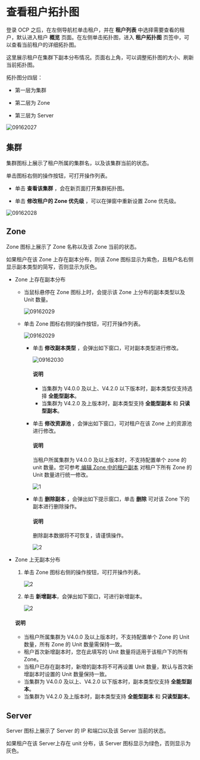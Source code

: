 # 查看租户拓扑图

登录 OCP 之后，在左侧导航栏单击租户，并在 **租户列表** 中选择需要查看的租户，默认进入租户 **概览** 页面。在左侧单击拓扑图，进入 **租户拓扑图** 页签中，可以查看当前租户的详细拓扑图。

这里展示租户在集群下副本分布情况。页面右上角，可以调整拓扑图的大小、刷新当前拓扑图。

拓扑图分四层：

* 第一层为集群

* 第二层为 Zone

* 第三层为 Server

![09162027](https://obbusiness-private.oss-cn-shanghai.aliyuncs.com/doc/img/ocp/%E6%9F%A5%E7%9C%8B%E6%8B%93%E6%89%91%E5%9B%BE.png)

## 集群

集群图标上展示了租户所属的集群名，以及该集群当前的状态。

单击图标右侧的操作按钮，可打开操作列表。

* 单击 **查看该集群** ，会在新页面打开集群拓扑图。

* 单击 **修改租户的 Zone 优先级** ，可以在弹窗中重新设置 Zone 优先级。

![09162028](https://help-static-aliyun-doc.aliyuncs.com/assets/img/zh-CN/3260562361/p327427.png)

## Zone

Zone 图标上展示了 Zone 名称以及该 Zone 当前的状态。

如果租户在该 Zone 上存在副本分布，则该 Zone 图标显示为紫色，且租户名右侧显示副本类型的简写，否则显示为灰色。

* Zone 上存在副本分布

  * 当鼠标悬停在 Zone 图标上时，会提示该 Zone 上分布的副本类型以及 Unit 数量。

    ![09162029](https://help-static-aliyun-doc.aliyuncs.com/assets/img/zh-CN/4260562361/p327431.png)
  
  * 单击 Zone 图标右侧的操作按钮，可打开操作列表。

    ![09162029](https://help-static-aliyun-doc.aliyuncs.com/assets/img/zh-CN/4260562361/p327429.png)
  
    * 单击 **修改副本类型** ，会弹出如下窗口，可对副本类型进行修改。

      ![09162030](https://help-static-aliyun-doc.aliyuncs.com/assets/img/zh-CN/4260562361/p327432.png)

      <main id="notice" type='explain'>
      <h4>说明</h4>
      <p><ul><li>当集群为 V4.0.0 及以上、V4.2.0 以下版本时，副本类型仅支持选择 <b>全能型副本</b>。</li><li>当集群为 V4.2.0 及上版本时，副本类型支持 <b>全能型副本</b> 和 <b>只读型副本</b>。</li></ul></p>
      </main>

    * 单击 **修改资源池** ，会弹出如下窗口，可对租户在该 Zone 上的资源池进行修改。
  
      <main id="notice" type='explain'>
      <h4>说明</h4>
      <p>当租户所属集群为 V4.0.0 及以上版本时，不支持配置单个 zone 的 unit 数量。您可参考<a href="../../1000.manage-tenant-replica/300.edit-a-replica-of-a-tenant-in-a-private-zone.md"> 编辑 Zone 中的租户副本</a> 对租户下所有 Zone 的 Unit 数量进行统一修改。</p>
      </main>
  
      ![1](https://obbusiness-private.oss-cn-shanghai.aliyuncs.com/doc/img/ocp/401/%E4%BF%AE%E6%94%B9%E8%B5%84%E6%BA%90%E6%B1%A01.png)

    * 单击 **删除副本** ，会弹出如下提示窗口，单击 **删除** 可对该 Zone 下的副本进行删除操作。

      <main id="notice" type='explain'>
      <h4>说明</h4>
      <p>删除副本数据将不可恢复，请谨慎操作。</p>
      </main>
  
      ![2](https://obbusiness-private.oss-cn-shanghai.aliyuncs.com/doc/img/ocp/%E5%88%A0%E9%99%A4%E5%89%AF%E6%9C%AC.png)

* Zone 上无副本分布

  1. 单击 Zone 图标右侧的操作按钮，可打开操作列表。

     ![2](https://obbusiness-private.oss-cn-shanghai.aliyuncs.com/doc/img/ocp/%E6%96%B0%E5%A2%9E%E5%89%AF%E6%9C%AC2.png)

  2. 单击 **新增副本**，会弹出如下窗口，可进行新增副本。

     ![2](https://obbusiness-private.oss-cn-shanghai.aliyuncs.com/doc/img/ocp/%E6%96%B0%E5%A2%9E%E5%89%AF%E6%9C%AC3.png)

    <main id="notice" type='explain'>
    <h4>说明</h4>
    <p><ul><li>当租户所属集群为 V4.0.0 及以上版本时，不支持配置单个 Zone 的 Unit 数量，所有 Zone 的 Unit 数量需保持一致。</li><li>租户首次新增副本时，您在此填写的 Unit 数量将适用于该租户下的所有 Zone。</li><li>当租户已存在副本时，新增的副本将不可再设置 Unit 数量，默认与首次新增副本时设置的 Unit 数量保持一致。<li>当集群为 V4.0.0 及以上、V4.2.0 以下版本时，副本类型仅支持 <b>全能型副本</b>。</li><li>当集群为 V4.2.0 及上版本时，副本类型支持 <b>全能型副本</b> 和 <b>只读型副本</b>。</li></ul></p>
    </main>

## Server

Server 图标上展示了 Server 的 IP 和端口以及该 Server 当前的状态。

如果租户在该 Server上存在 unit 分布，该 Server 图标显示为绿色，否则显示为灰色。
